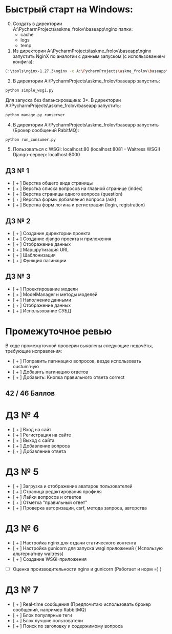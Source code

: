 # Быстрый старт на Windows:
0. Создать в директории A:\PycharmProjects\askme_frolov\baseapp\nginx папки:
    - cache
    - logs
    - temp
1. Из директории A:\PycharmProjects\askme_frolov\baseapp\nginx запустить NginX по аналогии с данным запуском (с использованием конфига):
```bash
C:\tools\nginx-1.27.3\nginx -c A:\PycharmProjects\askme_frolov\baseapp\nginx\conf\nginx.conf
```
2. В директории A:\PycharmProjects\askme_frolov\baseapp запустить:
```bash
python simple_wsgi.py
 ```
Для запуска без балансировщика:
3*. В директории A:\PycharmProjects\askme_frolov\baseapp запустить:
```bash
python manage.py runserver
```
4. В директории A:\PycharmProjects\askme_frolov\baseapp запустить
(Брокер сообщений RabitMQ):
```bash
python run_consumer.py
```
5. Пользоваться с WSGI: localhost:80 (localhost:8081 - Waitress WSGI)
  Django-сервер: localhost:8000
## ДЗ № 1
- [ + ] Верстка общего вида страницы
- [ + ] Верстка списка вопросов на главной странице (index)
- [ + ] Верстка страницы одного вопроса (question)
- [ + ] Верстка формы добавления вопроса (ask)
- [ + ] Верстка форм логина и регистрации (login, registration)

## ДЗ № 2
- [ + ] Создание директории проекта
- [ + ] Создание django проекта и приложения
- [ + ] Отображение данных
- [ + ] Маршрутизация URL
- [ + ] Шаблонизация
- [ + ] Функция пагинации

## ДЗ № 3
- [ + ] Проектирование модели
- [ + ] ModelManager и методы моделей
- [ + ] Наполнение данными
- [ + ] Отображение данных
- [ + ] Использование СУБД

# Промежуточное ревью
В ходе промежуточной проверки выявлены следующие недочёты, требующие исправления:
- [ + ] Поправить пагинацию вопросов, везде использовать custum`ную
- [ + ] Добавить пагинацию ответов
- [ + ] Добавить: Кнопка правильного ответа correct
## 42 / 46 Баллов

# ДЗ № 4
- [ + ] Вход на сайт
- [ + ] Регистрация на сайте
- [ + ] Выход с сайта
- [ + ] Добавление вопроса
- [ + ] Добавление ответа

# ДЗ № 5
- [ + ] Загрузка и отображение аватарок пользователей
- [ + ] Страница редактирования профиля
- [ + ] Лайки вопросов и ответов
- [ + ] Отметка “правильный ответ”
- [ + ] Проверка авторизации, csrf, метода запроса, авторства

# ДЗ № 6
- [ + ] Настройка nginx для отдачи статического контента
- [ + ] Настройка gunicorn для запуска wsgi приложений 
  ( Использую альтернативу waitress)
- [ + ] Создание WSGI-приложения
- [ ] Оценка производительности nginx и gunicorn (Работает и норм =) )

# ДЗ № 7
- [ + ] Real-time сообщения (Предпочитаю использовать брокер сообщений, например RabbitMQ)
- [ + ] Блок популярные теги
- [ + ] Блок лучшие пользователи
- [ + ] Поиск по заголовку и содержимому вопроса

